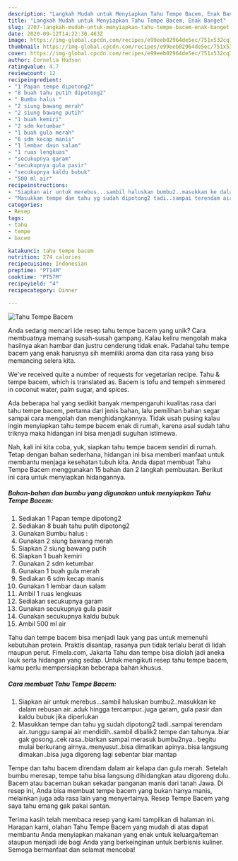 ```yaml
---
description: "Langkah Mudah untuk Menyiapkan Tahu Tempe Bacem, Enak Banget"
title: "Langkah Mudah untuk Menyiapkan Tahu Tempe Bacem, Enak Banget"
slug: 2707-langkah-mudah-untuk-menyiapkan-tahu-tempe-bacem-enak-banget
date: 2020-09-12T14:22:30.463Z
image: https://img-global.cpcdn.com/recipes/e99eeb02964de5ec/751x532cq70/tahu-tempe-bacem-foto-resep-utama.jpg
thumbnail: https://img-global.cpcdn.com/recipes/e99eeb02964de5ec/751x532cq70/tahu-tempe-bacem-foto-resep-utama.jpg
cover: https://img-global.cpcdn.com/recipes/e99eeb02964de5ec/751x532cq70/tahu-tempe-bacem-foto-resep-utama.jpg
author: Cornelia Hudson
ratingvalue: 4.7
reviewcount: 12
recipeingredient:
- "1 Papan tempe dipotong2"
- "8 buah tahu putih dipotong2"
- " Bumbu halus "
- "2 siung bawang merah"
- "2 siung bawang putih"
- "1 buah kemiri"
- "2 sdm ketumbar"
- "1 buah gula merah"
- "6 sdm kecap manis"
- "1 lembar daun salam"
- "1 ruas lengkuas"
- "secukupnya garam"
- "secukupnya gula pasir"
- "secukupnya kaldu bubuk"
- "500 ml air"
recipeinstructions:
- "Siapkan air untuk merebus...sambil haluskan bumbu2..masukkan ke dalam rebusan air..aduk hingga tercampur..juga garam, gula pasir dan kaldu bubuk jika diperlukan"
- "Masukkan tempe dan tahu yg sudah dipotong2 tadi..sampai terendam air..tunggu sampai air mendidih..sambil dibalik2 tempe dan tahunya..biar gak gosong..cek rasa..biarkan sampai merasuk bumbu2nya.. begitu mulai berkurang airnya..menyusut..bisa dimatikan apinya..bisa langsung dimakan..bisa juga digoreng lagi sebentar biar mantap"
categories:
- Resep
tags:
- tahu
- tempe
- bacem

katakunci: tahu tempe bacem 
nutrition: 274 calories
recipecuisine: Indonesian
preptime: "PT14M"
cooktime: "PT57M"
recipeyield: "4"
recipecategory: Dinner

---
```



![Tahu Tempe Bacem](https://img-global.cpcdn.com/recipes/e99eeb02964de5ec/751x532cq70/tahu-tempe-bacem-foto-resep-utama.jpg)

Anda sedang mencari ide resep tahu tempe bacem yang unik? Cara membuatnya memang susah-susah gampang. Kalau keliru mengolah maka hasilnya akan hambar dan justru cenderung tidak enak. Padahal tahu tempe bacem yang enak harusnya sih memiliki aroma dan cita rasa yang bisa memancing selera kita.

We&#39;ve received quite a number of requests for vegetarian recipe. Tahu &amp; tempe bacem, which is translated as. Bacem is tofu and tempeh simmered in coconut water, palm sugar, and spices.

Ada beberapa hal yang sedikit banyak mempengaruhi kualitas rasa dari tahu tempe bacem, pertama dari jenis bahan, lalu pemilihan bahan segar sampai cara mengolah dan menghidangkannya. Tidak usah pusing kalau ingin menyiapkan tahu tempe bacem enak di rumah, karena asal sudah tahu triknya maka hidangan ini bisa menjadi suguhan istimewa.


Nah, kali ini kita coba, yuk, siapkan tahu tempe bacem sendiri di rumah. Tetap dengan bahan sederhana, hidangan ini bisa memberi manfaat untuk membantu menjaga kesehatan tubuh kita. Anda dapat membuat Tahu Tempe Bacem menggunakan 15 bahan dan 2 langkah pembuatan. Berikut ini cara untuk menyiapkan hidangannya.

<!--inarticleads1-->

##### Bahan-bahan dan bumbu yang digunakan untuk menyiapkan Tahu Tempe Bacem:

1. Sediakan 1 Papan tempe dipotong2
1. Sediakan 8 buah tahu putih dipotong2
1. Gunakan  Bumbu halus :
1. Gunakan 2 siung bawang merah
1. Siapkan 2 siung bawang putih
1. Siapkan 1 buah kemiri
1. Gunakan 2 sdm ketumbar
1. Gunakan 1 buah gula merah
1. Sediakan 6 sdm kecap manis
1. Gunakan 1 lembar daun salam
1. Ambil 1 ruas lengkuas
1. Sediakan secukupnya garam
1. Gunakan secukupnya gula pasir
1. Gunakan secukupnya kaldu bubuk
1. Ambil 500 ml air


Tahu dan tempe bacem bisa menjadi lauk yang pas untuk memenuhi kebutuhan protein. Praktis disantap, rasanya pun tidak terlalu berat di lidah maupun perut. Fimela.com, Jakarta Tahu dan tempe bisa diolah jadi aneka lauk serta hidangan yang sedap. Untuk mengikuti resep tahu tempe bacem, kamu perlu mempersiapkan beberapa bahan khusus. 

<!--inarticleads2-->

##### Cara membuat Tahu Tempe Bacem:

1. Siapkan air untuk merebus...sambil haluskan bumbu2..masukkan ke dalam rebusan air..aduk hingga tercampur..juga garam, gula pasir dan kaldu bubuk jika diperlukan
1. Masukkan tempe dan tahu yg sudah dipotong2 tadi..sampai terendam air..tunggu sampai air mendidih..sambil dibalik2 tempe dan tahunya..biar gak gosong..cek rasa..biarkan sampai merasuk bumbu2nya.. begitu mulai berkurang airnya..menyusut..bisa dimatikan apinya..bisa langsung dimakan..bisa juga digoreng lagi sebentar biar mantap


Tempe dan tahu bacem direndam dalam air kelapa dan gula merah. Setelah bumbu meresap, tempe tahu bisa langsung dihidangkan atau digoreng dulu. Bacem atau baceman bukan sekadar panganan manis dari tanah Jawa. Di resep ini, Anda bisa membuat tempe bacem yang bukan hanya manis, melainkan juga ada rasa lain yang menyertainya. Resep Tempe Bacem yang saya tahu emang gak pakai santan. 

Terima kasih telah membaca resep yang kami tampilkan di halaman ini. Harapan kami, olahan Tahu Tempe Bacem yang mudah di atas dapat membantu Anda menyiapkan makanan yang enak untuk keluarga/teman ataupun menjadi ide bagi Anda yang berkeinginan untuk berbisnis kuliner. Semoga bermanfaat dan selamat mencoba!
